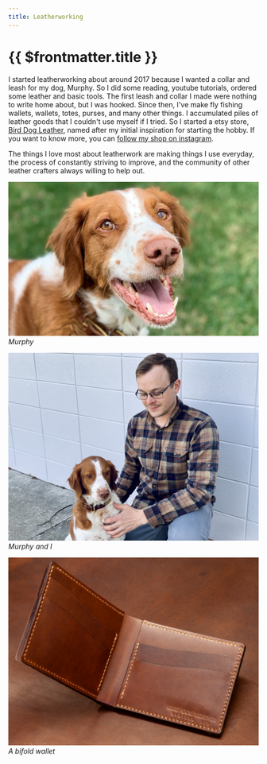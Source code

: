 ```yaml
---
title: Leatherworking
---
```


# {{ $frontmatter.title }}

I started leatherworking about around 2017 because I wanted a collar and leash for my dog, Murphy. So I did some reading, youtube tutorials, ordered some leather and basic tools. The first leash and collar I made were nothing to write home about, but I was hooked. Since then, I've make fly fishing wallets, wallets, totes, purses, and many other things. I accumulated piles of leather goods that I couldn't use myself if I tried. So I started a etsy store, [Bird Dog Leather](http://birddogleather.com), named after my initial inspiration for starting the hobby. If you want to know more, you can [follow my shop on instagram](https://www.instagram.com/birddogleather).  

The things I love most about leatherwork are making things I use everyday, the process of constantly striving to improve, and the community of other leather crafters always willing to help out.

![My Brittany Spaniel Murphy](/public/murphy.jpg "Murphy")
*Murphy*

![Nate and Murphy](/public/nate-murphy.jpg "Nate and Murphy")
*Murphy and I*

![Leather Bifold](/public/wallet.jpg "Bifold Wallet")
*A bifold wallet*